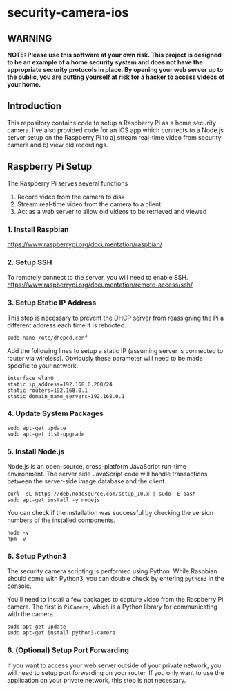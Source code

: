 # security-camera-ios

## WARNING
**NOTE: Please use this software at your own risk. This project is designed to be an example of a home security system and does not have the appropriate security protocols in place. By opening your web server up to the public, you are putting yourself at risk for a hacker to access videos of your home.**

## Introduction
This repository contains code to setup a Raspberry Pi as a home security camera. I've also provided code for an iOS app which connects to a Node.js server setup on the Raspberry Pi to a) stream real-time video from security camera and b) view old recordings.

## Raspberry Pi Setup
The Raspberry Pi serves several functions
1. Record video from the camera to disk
2. Stream real-time video from the camera to a client
3. Act as a web server to allow old videos to be retrieved and viewed

### 1. Install Raspbian
https://www.raspberrypi.org/documentation/raspbian/

### 2. Setup SSH
To remotely connect to the server, you will need to enable SSH.
https://www.raspberrypi.org/documentation/remote-access/ssh/

### 3. Setup Static IP Address
This step is necessary to prevent the DHCP server from reassigning the Pi a different address each time it is rebooted.
```
sudo nano /etc/dhcpcd.conf
```
Add the following lines to setup a static IP (assuming server is connected to router via wireless). Obviously these parameter will need to be made specific to your network.
```
interface wlan0
static ip_address=192.168.0.200/24
static routers=192.168.0.1
static domain_name_servers=192.168.0.1
```

### 4. Update System Packages
```
sudo apt-get update
sudo apt-get dist-upgrade
```

### 5. Install Node.js
Node.js is an open-source, cross-platform JavaScript run-time environment. The server side JavaScript code will handle transactions between the server-side image database and the client.
```
curl -sL https://deb.nodesource.com/setup_10.x | sudo -E bash -
sudo apt-get install -y nodejs
```
You can check if the installation was successful by checking the version numbers of the installed components.
```
node -v
npm -v
```

### 6. Setup Python3
The security camera scripting is performed using Python. While Raspbian should come with Python3, you can double check by entering `python3` in the console.

You'll need to install a few packages to capture video from the Raspberry Pi camera. The first is `PiCamera`, which is a Python library for communicating with the camera.
```
sudo apt-get update
sudo apt-get install python3-camera
```

### 6. (Optional) Setup Port Forwarding
If you want to access your web server outside of your private network, you will need to setup port forwarding on your router. If you only want to use the application on your private network, this step is not necessary.
